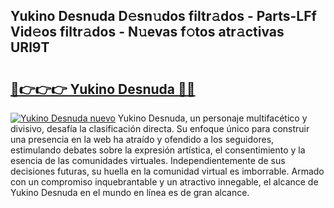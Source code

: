 ## Yukino Desnuda D𝚎sn𝚞dos filtr𝚊dos - Parts-LFf Vid𝚎os filtr𝚊dos - N𝚞evas f𝚘tos atr𝚊ctivas URl9T

# <h2><a href="http://mb0oe3h.tromn.icu/?c=Yukino+Desnuda">🔗👉👉👉 Yukino Desnuda 🔗🔗</a></h2>

[![Yukino Desnuda nuevo](https://i.imgur.com/pEAQMta.gif)](http://mb0oe3h.tromn.icu/?c=Yukino+Desnuda)
Yukino Desnuda, un personaje multifacético y divisivo, desafía la clasificación directa. Su enfoque único para construir una presencia en la web ha atraído y ofendido a los seguidores, estimulando debates sobre la expresión artística, el consentimiento y la esencia de las comunidades virtuales. Independientemente de sus decisiones futuras, su huella en la comunidad virtual es imborrable. Armado con un compromiso inquebrantable y un atractivo innegable, el alcance de Yukino Desnuda en el mundo en línea es de gran alcance.
